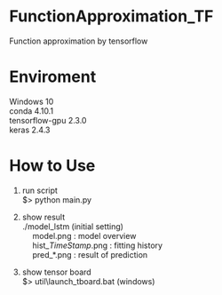 # FunctionApproximation_TF
Function approximation by tensorflow

# Enviroment
Windows 10  
conda 4.10.1  
tensorflow-gpu 2.3.0  
keras 2.4.3  

# How to Use
1. run script  
$> python main.py

2. show result  
./model_lstm (initial setting)  
&emsp;  model.png : model overview  
&emsp;  hist_*TimeStamp*.png : fitting history  
&emsp;  pred_*.png : result of prediction

3. show tensor board  
 $> util\launch_tboard.bat (windows)
